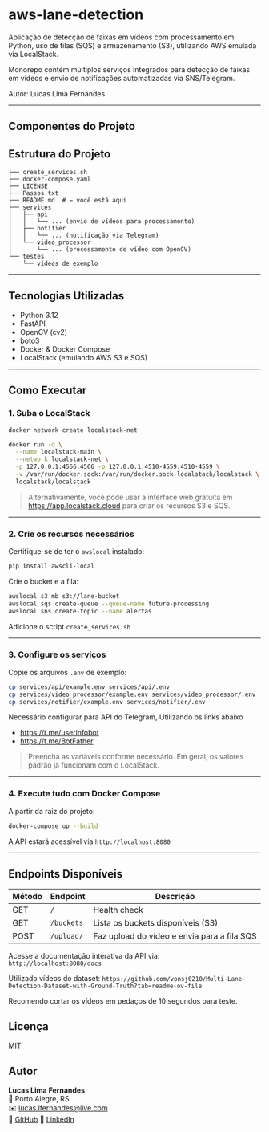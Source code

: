 # aws-lane-detection

Aplicação de detecção de faixas em vídeos com processamento em Python, uso de filas (SQS) e armazenamento (S3), utilizando AWS emulada via LocalStack.

Monorepo contém múltiplos serviços integrados para detecção de faixas em vídeos e envio de notificações automatizadas via SNS/Telegram.


Autor: Lucas Lima Fernandes

---

## Componentes do Projeto

## Estrutura do Projeto

```plaintext
├── create_services.sh
├── docker-compose.yaml
├── LICENSE
├── Passos.txt
├── README.md  # ← você está aqui
├── services
│   ├── api
│   │   └── ... (envio de vídeos para processamento)
│   ├── notifier
│   │   └── ... (notificação via Telegram)
│   └── video_processor
│       └── ... (processamento de vídeo com OpenCV)
└── testes
    └── vídeos de exemplo
```

---

## Tecnologias Utilizadas

- Python 3.12
- FastAPI
- OpenCV (cv2)
- boto3
- Docker & Docker Compose
- LocalStack (emulando AWS S3 e SQS)

---

## Como Executar

### 1. Suba o LocalStack

```bash
docker network create localstack-net

docker run -d \
  --name localstack-main \
  --network localstack-net \
  -p 127.0.0.1:4566:4566 -p 127.0.0.1:4510-4559:4510-4559 \
  -v /var/run/docker.sock:/var/run/docker.sock localstack/localstack \
  localstack/localstack
```


> Alternativamente, você pode usar a interface web gratuita em https://app.localstack.cloud para criar os recursos S3 e SQS.

---

### 2. Crie os recursos necessários

Certifique-se de ter o `awslocal` instalado:

```bash
pip install awscli-local
```

Crie o bucket e a fila:

```bash
awslocal s3 mb s3://lane-bucket
awslocal sqs create-queue --queue-name future-processing
awslocal sns create-topic --name alertas
```

Adicione o script `create_services.sh`

---

### 3. Configure os serviços

Copie os arquivos `.env` de exemplo:

```bash
cp services/api/example.env services/api/.env
cp services/video_processor/example.env services/video_processor/.env
cp services/notifier/example.env services/notifier/.env
```

Necessário configurar para API do Telegram, Utilizando os links abaixo

- https://t.me/userinfobot
- https://t.me/BotFather

> Preencha as variáveis conforme necessário. Em geral, os valores padrão já funcionam com o LocalStack.

---

### 4. Execute tudo com Docker Compose

A partir da raiz do projeto:

```bash
docker-compose up --build
```

A API estará acessível via `http://localhost:8080`

---

## Endpoints Disponíveis

| Método | Endpoint       | Descrição                              |
|--------|----------------|----------------------------------------|
| GET    | `/`            | Health check                           |
| GET    | `/buckets`     | Lista os buckets disponíveis (S3)      |
| POST   | `/upload/`     | Faz upload do vídeo e envia para a fila SQS |

Acesse a documentação interativa da API via:  
`http://localhost:8080/docs`

Utilizado vídeos do dataset: `https://github.com/vonsj0210/Multi-Lane-Detection-Dataset-with-Ground-Truth?tab=readme-ov-file`

Recomendo cortar os vídeos em pedaços de 10 segundos para teste.


## Licença

MIT

## Autor

**Lucas Lima Fernandes**  
📍 Porto Alegre, RS  
✉️ lucas.lfernandes@live.com  
🔗 [GitHub](https://github.com/lucaslimafernandes)
🔗 [LinkedIn](https://www.linkedin.com/in/lucaslimafernandes/)
